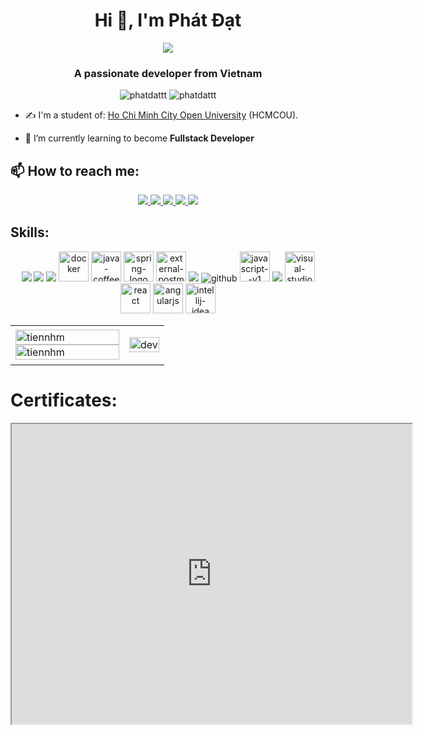 <h1 align="center">Hi 👋, I'm Phát Đạt</h1>
<p align="center"><img src="https://img.icons8.com/color/48/000000/vietnam-circular.png"/></p>
<h3 align="center">A passionate developer from Vietnam </h3>
<p align="center"> <img src="https://komarev.com/ghpvc/?username=phatdattt" alt="phatdattt" /> <img src="https://badges.pufler.dev/repos/PhatDattt" alt="phatdattt" /> </p>

- ✍ I'm a student of: [Ho Chi Minh City Open University](https://ou.edu.vn) (HCMCOU).

- 🌱 I’m currently learning to become **Fullstack Developer**


## 📫 How to reach me:
<p align="center">
  <a href="https://www.linkedin.com/in/lephatdat" target="_blank">
    <img src="https://img.icons8.com/fluent/48/000000/linkedin.png"/>
  </a>
  <a href="https://www.facebook.com/lephatdat.phatdatt" alt="Facebook">
    <img src="https://img.icons8.com/fluent/48/000000/facebook-new.png" target="_blank" />
  </a> 
  <a href="https://github.com/IsPhatDatt" alt="Github">
    <img src="https://img.icons8.com/fluent/48/000000/github.png"/>
  </a> 
  <a href="https://www.youtube.com/channel/UC5HsVn49YyfdZ2HdXEqslog" alt="Youtube channel" target="_blank" >
    <img src="https://img.icons8.com/fluent/48/000000/youtube-play.png"/>
  </a>
  <a href="mailto:phatdatvn270401@gmail.com" alt="Email">
    <img src="https://img.icons8.com/fluent/48/000000/mailing.png"/>
  </a>
</p>

## Skills:
<p align="center">
  <img src="https://img.icons8.com/color/48/000000/microsoft-sql-server.png"/>
  <img src="https://img.icons8.com/color/48/000000/mysql-logo.png"/>
  <img src="https://img.icons8.com/color/48/000000/mongodb.png"/>
  <img width="48" height="48" src="https://img.icons8.com/fluency/48/docker.png" alt="docker"/>
  <img width="48" height="48" src="https://img.icons8.com/color/48/java-coffee-cup-logo--v1.png" alt="java-coffee-cup-logo--v1"/>
  <img width="48" height="48" src="https://img.icons8.com/color/48/spring-logo.png" alt="spring-logo"/>
  <img width="48" height="48" src="https://img.icons8.com/external-tal-revivo-color-tal-revivo/48/external-postman-is-the-only-complete-api-development-environment-logo-color-tal-revivo.png" alt="external-postman-is-the-only-complete-api-development-environment-logo-color-tal-revivo"/>
  <img src="https://img.icons8.com/color/48/000000/git.png"/>
  <img src="https://img.icons8.com/fluent/48/000000/github.png" alt="github"/>
  <img width="48" height="48" src="https://img.icons8.com/color/48/javascript--v1.png" alt="javascript--v1"/>
  <img src="https://img.icons8.com/color/48/000000/visual-studio-code-2019.png"/>
  <img width="48" height="48" src="https://img.icons8.com/color/48/visual-studio--v2.png" alt="visual-studio--v2"/>
  <img width="48" height="48" src="https://img.icons8.com/plasticine/100/react.png" alt="react"/>
  <img width="48" height="48" src="https://img.icons8.com/fluency/48/angularjs.png" alt="angularjs"/>
  <img width="48" height="48" src="https://img.icons8.com/color/48/intellij-idea.png" alt="intellij-idea"/>
</p>

<table style="width:100%;">
  <tr>
    <td>
      <img src="https://github-readme-stats.vercel.app/api/top-langs/?username=tiennhm&bg_color=FFFFFF00&text_color=179fa3&layout=compact&hide=CSS&langs_count=10&custom_title=Top%20ngôn%20ngữ%20được%20dùng" alt="tiennhm" width="100%"/>
      <img src="https://github-readme-stats.vercel.app/api?username=tiennhm&bg_color=FFFFFF00&text_color=179fa3&show_icons=true&count_private=true&include_all_commits=true&custom_title=Hoạt%20động%20trên%20Github" alt="tiennhm" width="100%"/>
    </td>
    <td>
      <p align="center"> 
        <img src="https://cdn.dribbble.com/users/1059583/screenshots/4171367/coding-freak.gif" alt="dev" width="100%"/>
      </p>
    </td>
  </tr>
</table>

# Certificates:
<body>
<iframe src="https://drive.google.com/file/d/1dsLwFUuGIrqd_0W0LXOOIjs1CJ-2XkU2/preview" width="640" height="480" allow="autoplay"></iframe>
</body>
